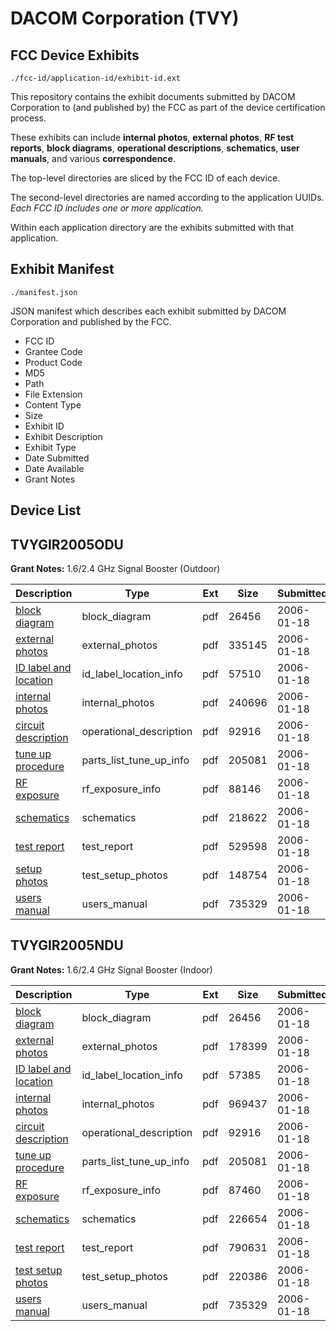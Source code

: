 # DACOM Corporation (TVY)
## FCC Device Exhibits

```
./fcc-id/application-id/exhibit-id.ext
```

This repository contains the exhibit documents submitted by DACOM Corporation to (and published by) the FCC as part of the device certification process.

These exhibits can include **internal photos**, **external photos**, **RF test reports**, **block diagrams**, **operational descriptions**, **schematics**, **user manuals**, and various **correspondence**.

The top-level directories are sliced by the FCC ID of each device.

The second-level directories are named according to the application UUIDs. *Each FCC ID includes one or more application.*

Within each application directory are the exhibits submitted with that application. 

## Exhibit Manifest

```
./manifest.json
```

JSON manifest which describes each exhibit submitted by DACOM Corporation and published by the FCC.

- FCC ID
- Grantee Code
- Product Code
- MD5
- Path
- File Extension
- Content Type
- Size
- Exhibit ID
- Exhibit Description
- Exhibit Type
- Date Submitted
- Date Available
- Grant Notes

## Device List
## TVYGIR2005ODU
**Grant Notes:** 1.6/2.4 GHz Signal Booster (Outdoor)

| Description | Type | Ext | Size | Submitted | Available |
| ----------- | ---- | --- | ---- | --------- | --------- |
| [block diagram](TVYGIR2005ODU/ad98fc1a359eebc0fd303890a8a3a9f8/620783.pdf) | block_diagram | pdf | 26456 | 2006-01-18 | 2006-01-17 |
| [external photos](TVYGIR2005ODU/ad98fc1a359eebc0fd303890a8a3a9f8/620796.pdf) | external_photos | pdf | 335145 | 2006-01-18 | 2006-01-17 |
| [ID label and location](TVYGIR2005ODU/ad98fc1a359eebc0fd303890a8a3a9f8/620798.pdf) | id_label_location_info | pdf | 57510 | 2006-01-18 | 2006-01-17 |
| [internal photos](TVYGIR2005ODU/ad98fc1a359eebc0fd303890a8a3a9f8/620797.pdf) | internal_photos | pdf | 240696 | 2006-01-18 | 2006-01-17 |
| [circuit description](TVYGIR2005ODU/ad98fc1a359eebc0fd303890a8a3a9f8/620784.pdf) | operational_description | pdf | 92916 | 2006-01-18 | 2006-01-17 |
| [tune up procedure](TVYGIR2005ODU/ad98fc1a359eebc0fd303890a8a3a9f8/620791.pdf) | parts_list_tune_up_info | pdf | 205081 | 2006-01-18 | 2006-01-17 |
| [RF exposure](TVYGIR2005ODU/ad98fc1a359eebc0fd303890a8a3a9f8/620799.pdf) | rf_exposure_info | pdf | 88146 | 2006-01-18 | 2006-01-17 |
| [schematics](TVYGIR2005ODU/ad98fc1a359eebc0fd303890a8a3a9f8/620801.pdf) | schematics | pdf | 218622 | 2006-01-18 | 2006-01-17 |
| [test report](TVYGIR2005ODU/ad98fc1a359eebc0fd303890a8a3a9f8/620800.pdf) | test_report | pdf | 529598 | 2006-01-18 | 2006-01-17 |
| [setup photos](TVYGIR2005ODU/ad98fc1a359eebc0fd303890a8a3a9f8/620802.pdf) | test_setup_photos | pdf | 148754 | 2006-01-18 | 2006-01-17 |
| [users manual](TVYGIR2005ODU/ad98fc1a359eebc0fd303890a8a3a9f8/620792.pdf) | users_manual | pdf | 735329 | 2006-01-18 | 2006-01-17 |
## TVYGIR2005NDU
**Grant Notes:** 1.6/2.4 GHz Signal Booster (Indoor)

| Description | Type | Ext | Size | Submitted | Available |
| ----------- | ---- | --- | ---- | --------- | --------- |
| [block diagram](TVYGIR2005NDU/5fe327851677c232c1f5fa97b75c602e/620783.pdf) | block_diagram | pdf | 26456 | 2006-01-18 | 2006-01-17 |
| [external photos](TVYGIR2005NDU/5fe327851677c232c1f5fa97b75c602e/620785.pdf) | external_photos | pdf | 178399 | 2006-01-18 | 2006-01-17 |
| [ID label and location](TVYGIR2005NDU/5fe327851677c232c1f5fa97b75c602e/620787.pdf) | id_label_location_info | pdf | 57385 | 2006-01-18 | 2006-01-17 |
| [internal photos](TVYGIR2005NDU/5fe327851677c232c1f5fa97b75c602e/620786.pdf) | internal_photos | pdf | 969437 | 2006-01-18 | 2006-01-17 |
| [circuit description](TVYGIR2005NDU/5fe327851677c232c1f5fa97b75c602e/620784.pdf) | operational_description | pdf | 92916 | 2006-01-18 | 2006-01-17 |
| [tune up procedure](TVYGIR2005NDU/5fe327851677c232c1f5fa97b75c602e/620791.pdf) | parts_list_tune_up_info | pdf | 205081 | 2006-01-18 | 2006-01-17 |
| [RF exposure](TVYGIR2005NDU/5fe327851677c232c1f5fa97b75c602e/620788.pdf) | rf_exposure_info | pdf | 87460 | 2006-01-18 | 2006-01-17 |
| [schematics](TVYGIR2005NDU/5fe327851677c232c1f5fa97b75c602e/620793.pdf) | schematics | pdf | 226654 | 2006-01-18 | 2006-01-17 |
| [test report](TVYGIR2005NDU/5fe327851677c232c1f5fa97b75c602e/620789.pdf) | test_report | pdf | 790631 | 2006-01-18 | 2006-01-17 |
| [test setup photos](TVYGIR2005NDU/5fe327851677c232c1f5fa97b75c602e/620790.pdf) | test_setup_photos | pdf | 220386 | 2006-01-18 | 2006-01-17 |
| [users manual](TVYGIR2005NDU/5fe327851677c232c1f5fa97b75c602e/620792.pdf) | users_manual | pdf | 735329 | 2006-01-18 | 2006-01-17 |
